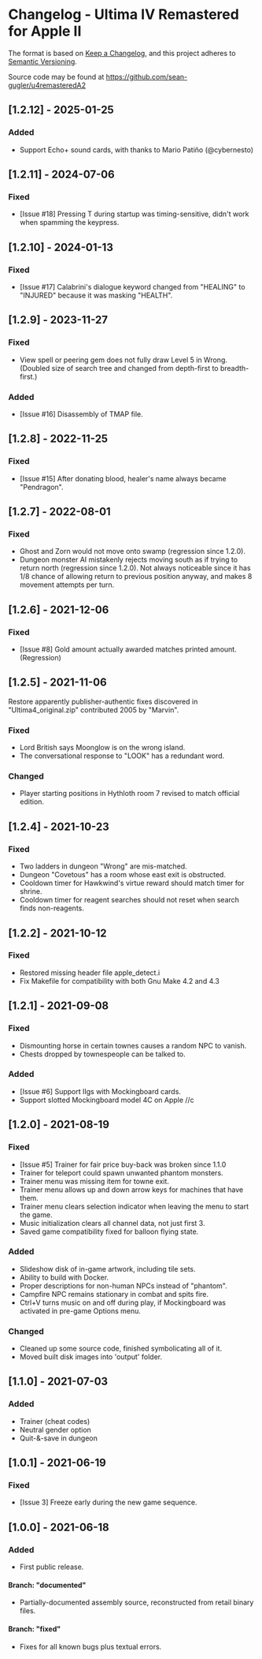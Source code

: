 # Changelog - Ultima IV Remastered for Apple II

The format is based on [Keep a Changelog](https://keepachangelog.com/en/1.0.0/),
and this project adheres to [Semantic Versioning](https://semver.org/spec/v2.0.0.html).

Source code may be found at
https://github.com/sean-gugler/u4remasteredA2


## [1.2.12] - 2025-01-25

### Added
- Support Echo+ sound cards, with thanks to Mario Patiño (@cybernesto)


## [1.2.11] - 2024-07-06

### Fixed
- [Issue #18] Pressing T during startup was timing-sensitive, didn't work when spamming the keypress.


## [1.2.10] - 2024-01-13

### Fixed
- [Issue #17] Calabrini's dialogue keyword changed from "HEALING" to "INJURED" because it was masking "HEALTH".


## [1.2.9] - 2023-11-27

### Fixed
- View spell or peering gem does not fully draw Level 5 in Wrong. (Doubled size of search tree and changed from depth-first to breadth-first.)

### Added
- [Issue #16] Disassembly of TMAP file.


## [1.2.8] - 2022-11-25

### Fixed
- [Issue #15] After donating blood, healer's name always became "Pendragon".


## [1.2.7] - 2022-08-01

### Fixed
- Ghost and Zorn would not move onto swamp (regression since 1.2.0).
- Dungeon monster AI mistakenly rejects moving south as if trying to return north (regression since 1.2.0). Not always noticeable since it has 1/8 chance of allowing return to previous position anyway, and makes 8 movement attempts per turn.


## [1.2.6] - 2021-12-06

### Fixed
- [Issue #8] Gold amount actually awarded matches printed amount. (Regression)


## [1.2.5] - 2021-11-06

Restore apparently publisher-authentic fixes discovered in "Ultima4_original.zip" contributed 2005 by "Marvin".

### Fixed
- Lord British says Moonglow is on the wrong island.
- The conversational response to "LOOK" has a redundant word.

### Changed
- Player starting positions in Hythloth room 7 revised to match official edition.


## [1.2.4] - 2021-10-23

### Fixed
- Two ladders in dungeon "Wrong" are mis-matched.
- Dungeon "Covetous" has a room whose east exit is obstructed.
- Cooldown timer for Hawkwind's virtue reward should match timer for shrine.
- Cooldown timer for reagent searches should not reset when search finds non-reagents.


## [1.2.2] - 2021-10-12

### Fixed
- Restored missing header file apple_detect.i
- Fix Makefile for compatibility with both Gnu Make 4.2 and 4.3


## [1.2.1] - 2021-09-08

### Fixed
- Dismounting horse in certain townes causes a random NPC to vanish.
- Chests dropped by townespeople can be talked to.

### Added
- [Issue #6] Support IIgs with Mockingboard cards.
- Support slotted Mockingboard model 4C on Apple //c


## [1.2.0] - 2021-08-19

### Fixed
- [Issue #5] Trainer for fair price buy-back was broken since 1.1.0
- Trainer for teleport could spawn unwanted phantom monsters.
- Trainer menu was missing item for towne exit.
- Trainer menu allows up and down arrow keys for machines that have them.
- Trainer menu clears selection indicator when leaving the menu to start the game.
- Music initialization clears all channel data, not just first 3.
- Saved game compatibility fixed for balloon flying state.

### Added
- Slideshow disk of in-game artwork, including tile sets.
- Ability to build with Docker.
- Proper descriptions for non-human NPCs instead of "phantom".
- Campfire NPC remains stationary in combat and spits fire.
- Ctrl+V turns music on and off during play, if Mockingboard was activated in pre-game Options menu.

### Changed
- Cleaned up some source code, finished symbolicating all of it.
- Moved built disk images into 'output' folder.


## [1.1.0] - 2021-07-03

### Added
- Trainer (cheat codes)
- Neutral gender option
- Quit-&-save in dungeon


## [1.0.1] - 2021-06-19

### Fixed
- [Issue 3] Freeze early during the new game sequence.


## [1.0.0] - 2021-06-18

### Added
- First public release.

#### Branch: "documented"
- Partially-documented assembly source, reconstructed from retail binary files.

#### Branch: "fixed"
- Fixes for all known bugs plus textual errors.
